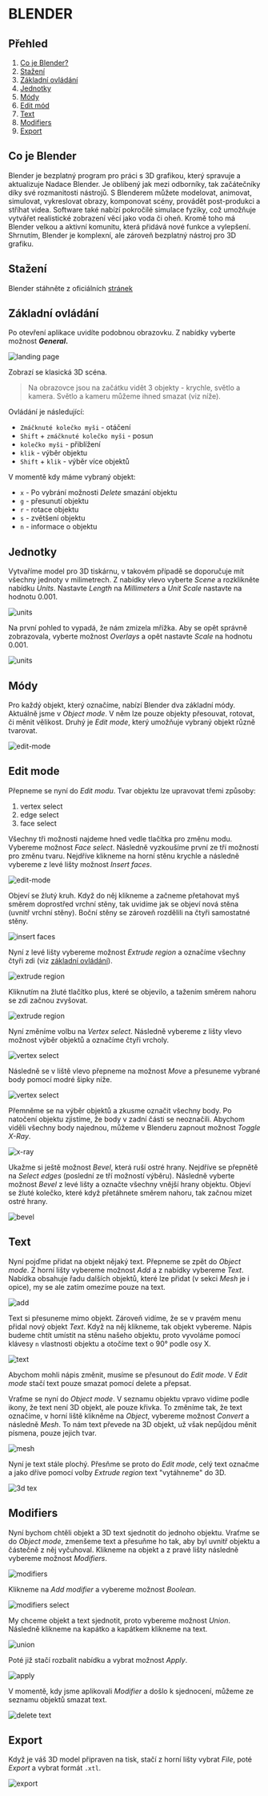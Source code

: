 # BLENDER

## Přehled

1. [Co je Blender?](#co-je-blender)
2. [Stažení](#stažení)
3. [Základní ovládání](#základní-ovládání)
4. [Jednotky](#jednotky)
5. [Módy](#módy)
6. [Edit mód](#edit-mode)
7. [Text](#text)
8. [Modifiers](#modifiers)
9. [Export](#export)

## Co je Blender

Blender je bezplatný program pro práci s 3D grafikou, který spravuje a aktualizuje Nadace Blender. Je oblíbený jak mezi odborníky, tak začátečníky díky své rozmanitosti nástrojů. S Blenderem můžete modelovat, animovat, simulovat, vykreslovat obrazy, komponovat scény, provádět post-produkci a stříhat videa. Software také nabízí pokročilé simulace fyziky, což umožňuje vytvářet realistické zobrazení věcí jako voda či oheň. Kromě toho má Blender velkou a aktivní komunitu, která přidává nové funkce a vylepšení. Shrnutím, Blender je komplexní, ale zároveň bezplatný nástroj pro 3D grafiku.

## Stažení

Blender stáhněte z oficiálních [stránek](https://www.blender.org/)

## Základní ovládání

Po otevření aplikace uvidíte podobnou obrazovku. Z nabídky vyberte možnost **_General_.**

![landing page](images/landing-page-blender.png)

Zobrazí se klasická 3D scéna.

> Na obrazovce jsou na začátku vidět 3 objekty - krychle, světlo a kamera. Světlo a kameru můžeme ihned smazat (viz níže).

Ovládání je následující:

- `Zmáčknuté kolečko myši` - otáčení
- `Shift` + `zmáčknuté kolečko myši` - posun
- `kolečko myši` - přiblížení
- `klik` - výběr objektu
- `Shift` + `klik` - výběr více objektů

V momentě kdy máme vybraný objekt:

- `x` - Po vybrání možnosti _Delete_ smazání objektu
- `g` - přesunutí objektu
- `r` - rotace objektu
- `s` - zvětšení objektu
- `n` - informace o objektu

## Jednotky

Vytvaříme model pro 3D tiskárnu, v takovém případě se doporučuje mít všechny jednoty v milimetrech. Z nabídky vlevo vyberte _Scene_ a rozklikněte nabídku _Units_. Nastavte _Length_ na _Millimeters_ a _Unit Scale_ nastavte na hodnotu 0.001.

![units](images/units.png)

Na první pohled to vypadá, že nám zmizela mřížka. Aby se opět správně zobrazovala, vyberte možnost _Overlays_ a opět nastavte _Scale_ na hodnotu 0.001.

![units](images/grid-scale.png)

## Módy

Pro každý objekt, který označíme, nabízí Blender dva základní módy. Aktuálně jsme v _Object mode_. V něm lze pouze objekty přesouvat, rotovat, či měnit vělikost. Druhý je _Edit mode_, který umožňuje vybraný objekt různě tvarovat.

![edit-mode](images/edit-mode.png)

## Edit mode

Přepneme se nyní do _Edit modu_. Tvar objektu lze upravovat třemi způsoby:

1. vertex select
2. edge select
3. face select

Všechny tři možnosti najdeme hned vedle tlačítka pro změnu modu. Vybereme možnost _Face select_. Následně vyzkoušíme první ze tří možností pro změnu tvaru. Nejdříve klikneme na horní stěnu krychle a následně vybereme z levé lišty možnost _Insert faces_.

![edit-mode](images/edit-mode-1.png)

Objeví se žlutý kruh. Když do něj klikneme a začneme přetahovat myš směrem doprostřed vrchní stěny, tak uvidíme jak se objeví nová stěna (uvnitř vrchní stěny). Boční stěny se zároveň rozdělili na čtyři samostatné stěny.

![insert faces](images/insert-faces.png)

Nyní z levé lišty vybereme možnost _Extrude region_ a označíme všechny čtyři zdi (viz [základní ovládání](#základní-ovládání)).

![extrude region](images/extrude-region.png)

Kliknutím na žluté tlačítko plus, které se objevilo, a tažením směrem nahoru se zdi začnou zvyšovat.

![extrude region](images/extrude-region-2.png)

Nyní změníme volbu na _Vertex select_. Následně vybereme z lišty vlevo možnost výběr objektů a označíme čtyři vrcholy.

![vertex select](images/vertex-select-1.png)

Následně se v liště vlevo přepneme na možnost _Move_ a přesuneme vybrané body pomocí modré šipky níže.

![vertex select](images/vertex-select-2.png)

Přemněme se na výběr objektů a zkusme označit všechny body. Po natočení objektu zjistíme, že body v zadní části se neoznačili. Abychom viděli všechny body najednou, můžeme v Blenderu zapnout možnost _Toggle X-Ray_.

![x-ray](images/x-ray.png)

Ukažme si ještě možnost _Bevel_, která ruší ostré hrany. Nejdříve se přepnětě na _Select edges_ (poslední ze tří možností výběru). Následně vyberte možnost _Bevel_ z levé lišty a označte všechny vnější hrany objektu. Objeví se žluté kolečko, které když přetáhnete směrem nahoru, tak začnou mizet ostré hrany.

![bevel](images/bevel.png)

## Text

Nyní pojďme přidat na objekt nějaký text. Přepneme se zpět do _Object mode_. Z horní lišty vybereme možnost _Add_ a z nabídky vybereme _Text_. Nabídka obsahuje řadu dalších objektů, které lze přidat (v sekci _Mesh_ je i opice), my se ale zatím omezíme pouze na text.

![add](images/add.png)

Text si přesuneme mimo objekt. Zároveň vidíme, že se v pravém menu přidal nový objekt _Text_. Když na něj klikneme, tak objekt vybereme. Nápis budeme chtít umístit na stěnu našeho objektu, proto vyvoláme pomocí klávesy `n` vlastnosti objektu a otočíme text o 90° podle osy X.

![text](images/text.png)

Abychom mohli nápis změnit, musíme se přesunout do _Edit mode_. V _Edit mode_ stačí text pouze smazat pomocí delete a přepsat.

Vraťme se nyní do _Object mode_. V seznamu objektu vpravo vidíme podle ikony, že text není 3D objekt, ale pouze křivka. To změníme tak, že text označíme, v horní liště klikněme na _Object_, vybereme možnost _Convert_ a následně _Mesh_. To nám text převede na 3D objekt, už však nepůjdou měnit písmena, pouze jejich tvar.

![mesh](images/mesh.png)

Nyní je text stále plochý. Přesňme se proto do _Edit mode_, celý text označme a jako dříve pomocí volby _Extrude region_ text "vytáhneme" do 3D.

![3d tex](images/3d-text.png)

## Modifiers

Nyní bychom chtěli objekt a 3D text sjednotit do jednoho objektu. Vraťme se do _Object mode_, zmenšeme text a přesuňme ho tak, aby byl uvnitř objektu a částečně z něj vyčuhoval. Klikneme na objekt a z pravé lišty následně vybereme možnost _Modifiers_.

![modifiers](images/modifiers.png)

Klikneme na _Add modifier_ a vybereme možnost _Boolean_.

![modifiers select](images/select-modifier.png)

My chceme objekt a text sjednotit, proto vybereme možnost _Union_. Následně klikneme na kapátko a kapátkem klikneme na text.

![union](images/union.png)

Poté již stačí rozbalit nabídku a vybrat možnost _Apply_.

![apply](images/apply.png)

V momentě, kdy jsme aplikovali _Modifier_ a došlo k sjednocení, můžeme ze seznamu objektů smazat text.

![delete text](images/delete-text.png)

## Export

Když je váš 3D model připraven na tisk, stačí z horní lišty vybrat _File_, poté _Export_ a vybrat formát `.xtl`.

![export](images/export.png)
